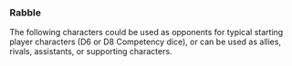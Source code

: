 ### Rabble

The following characters could be used as opponents for typical starting
player characters (D6 or D8 Competency dice), or can be used as allies,
rivals, assistants, or supporting characters.

